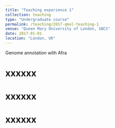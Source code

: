 ```yaml
---
title: "Teaching experience 1"
collection: teaching
type: "Undergraduate course"
permalink: /teaching/2017-qmul-teaching-1
venue: "Queen Mary University of London, SBCS"
date: 2017-01-01
location: "London, UK"
---
```


Genome annotation with Afra

xxxxxx
======

xxxxxx
======

xxxxxx
======